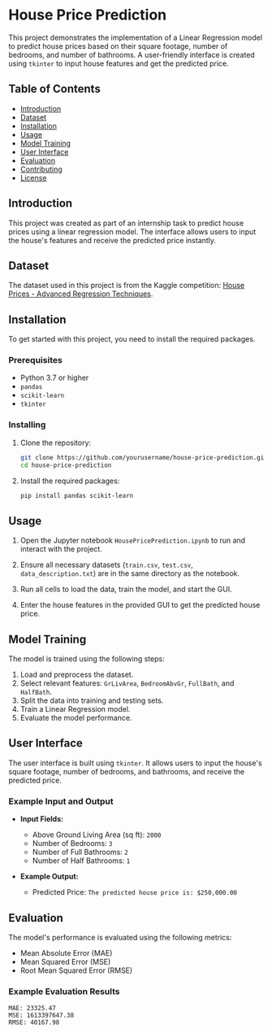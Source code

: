 # House Price Prediction

This project demonstrates the implementation of a Linear Regression model to predict house prices based on their square footage, number of bedrooms, and number of bathrooms. A user-friendly interface is created using `tkinter` to input house features and get the predicted price.

## Table of Contents

- [Introduction](#introduction)
- [Dataset](#dataset)
- [Installation](#installation)
- [Usage](#usage)
- [Model Training](#model-training)
- [User Interface](#user-interface)
- [Evaluation](#evaluation)
- [Contributing](#contributing)
- [License](#license)

## Introduction

This project was created as part of an internship task to predict house prices using a linear regression model. The interface allows users to input the house's features and receive the predicted price instantly.

## Dataset

The dataset used in this project is from the Kaggle competition: [House Prices - Advanced Regression Techniques](https://www.kaggle.com/c/house-prices-advanced-regression-techniques/data).

## Installation

To get started with this project, you need to install the required packages. 

### Prerequisites

- Python 3.7 or higher
- `pandas`
- `scikit-learn`
- `tkinter`

### Installing

1. Clone the repository:
    ```bash
    git clone https://github.com/yourusername/house-price-prediction.git
    cd house-price-prediction
    ```

2. Install the required packages:
    ```bash
    pip install pandas scikit-learn
    ```

## Usage

1. Open the Jupyter notebook `HousePricePrediction.ipynb` to run and interact with the project.

2. Ensure all necessary datasets (`train.csv`, `test.csv`, `data_description.txt`) are in the same directory as the notebook.

3. Run all cells to load the data, train the model, and start the GUI.

4. Enter the house features in the provided GUI to get the predicted house price.

## Model Training

The model is trained using the following steps:

1. Load and preprocess the dataset.
2. Select relevant features: `GrLivArea`, `BedroomAbvGr`, `FullBath`, and `HalfBath`.
3. Split the data into training and testing sets.
4. Train a Linear Regression model.
5. Evaluate the model performance.

## User Interface

The user interface is built using `tkinter`. It allows users to input the house's square footage, number of bedrooms, and bathrooms, and receive the predicted price.

### Example Input and Output

- **Input Fields:**
  - Above Ground Living Area (sq ft): `2000`
  - Number of Bedrooms: `3`
  - Number of Full Bathrooms: `2`
  - Number of Half Bathrooms: `1`

- **Example Output:**
  - Predicted Price: `The predicted house price is: $250,000.00`

## Evaluation

The model's performance is evaluated using the following metrics:
- Mean Absolute Error (MAE)
- Mean Squared Error (MSE)
- Root Mean Squared Error (RMSE)

### Example Evaluation Results

```plaintext
MAE: 23325.47
MSE: 1613397647.38
RMSE: 40167.98
